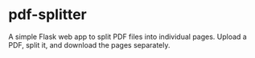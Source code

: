 # pdf-splitter
A simple Flask web app to split PDF files into individual pages. Upload a PDF, split it, and download the pages separately.

